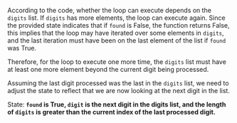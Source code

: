 According to the code, whether the loop can execute depends on the `digits` list. If `digits` has more elements, the loop can execute again. Since the provided state indicates that if `found` is False, the function returns False, this implies that the loop may have iterated over some elements in `digits`, and the last iteration must have been on the last element of the list if `found` was True. 

Therefore, for the loop to execute one more time, the `digits` list must have at least one more element beyond the current digit being processed. 

Assuming the last digit processed was the last in the `digits` list, we need to adjust the state to reflect that we are now looking at the next digit in the list. 

State: **`found` is True, `digit` is the next digit in the digits list, and the length of `digits` is greater than the current index of the last processed digit.**
